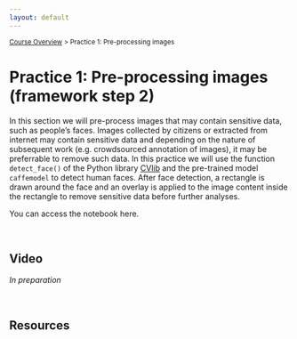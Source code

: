 ```yaml
---
layout: default
---
```


<sub>[Course Overview](index.md) > Practice 1: Pre-processing images</sub>

# Practice 1: Pre-processing images (framework step 2)

In this section we will pre-process images that may contain sensitive data, such as people’s faces. Images collected by citizens or extracted from internet may contain sensitive data and depending on the nature of subsequent work (e.g. crowdsourced annotation of images), it may be preferrable to remove such data. In this practice we will use the function `detect_face()` of the Python library [CVlib](https://www.cvlib.net/) and the pre-trained model `caffemodel` to detect human faces. After face detection, a rectangle is drawn around the face and an overlay is applied to the image content inside the rectangle to remove sensitive data before further analyses.

You can access the notebook here.
 
<br/>

 ## Video

_In preparation_

<br/>



## Resources

